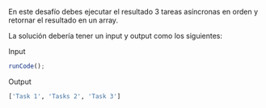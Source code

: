 En este desafío debes ejecutar el resultado 3 tareas asíncronas en orden y retornar el resultado en un array.

La solución debería tener un input y output como los siguientes:

Input

```js
runCode();
```

Output

```sh
['Task 1', 'Tasks 2', 'Task 3']
```
